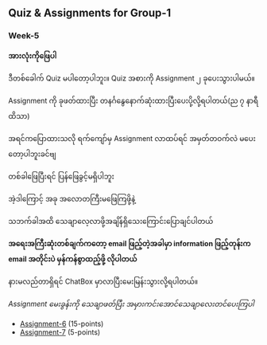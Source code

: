 ## Quiz & Assignments for Group-1

### Week-5

**အားလုံးကိုဖြေပါ**

ဒီတစ်ခေါက် Quiz မပါတော့ပါဘူး။ Quiz အစားကို Assignment ၂ ခုပေးသွားပါမယ်။

Assignment ကို ခုဖတ်ထားပြီး တနင်္ဂနွေနောက်ဆုံးထားပြီးပေးပို့လို့ရပါတယ်(ည ၇ နာရီထိသာ)

အရင်ကပြောထားသလို ရက်ကျော်မှ Assignment လာထပ်ရင် အမှတ်တဝက်လဲ မပေးတော့ပါဘူးခင်ဗျ

တစ်ခါဖြေပြီးရင် ပြန်ဖြေခွင့်မရှိပါဘူး

အဲ့ဒါကြောင့် အခု အလောတကြီးမဖြေကြဖို့နဲ့

သဘက်ခါအထိ သေချာလေ့လာဖို့အချိန်ရှိသေးကြောင်းပြောချင်ပါတယ်

**အရေးအကြီးဆုံးတစ်ချက်ကတော့ email ဖြည့်တဲ့အခါမှာ information ဖြည့်တုန်းက email အတိုင်းပဲ မှန်ကန်စွာထည့်ဖို့ လိုပါတယ်**

နားမလည်တာရှိရင် ChatBox မှာလာပြီးမေးမြန်းသွားလို့ရပါတယ်။

*Assignment မေးခွန်းကို သေချာဖတ်ပြီး အမှားကင်းအောင်သေချာလေးတင်ပေးကြပါ*

* [Assignment-6](./g1_w5_asm6.md) (15-points)
* [Assignment-7](./g1_w5_asm7.md) (5-points)